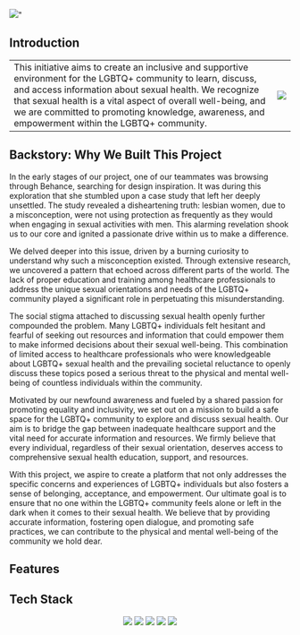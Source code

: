 ![](https://res.cloudinary.com/dzy4r0fgy/image/upload/v1687060190/PRYDE_sqcuzi.png)"

## Introduction
<table style="border: none;">
  <tr>
    <td>This initiative aims to create an inclusive and supportive environment for the LGBTQ+ community to learn, discuss, and access information about sexual health. We recognize that sexual health is a vital aspect of overall well-being, and we are committed to promoting knowledge, awareness, and empowerment within the LGBTQ+ community.</td>
    <td><img src="https://media4.giphy.com/media/fYNy092DoKNpshv70U/giphy.gif?cid=ecf05e47lz7igg6cy6tfa9s1w1gq5j11vqulnd8umgl51nrl&ep=v1_gifs_search&rid=giphy.gif&ct=g"/></td>
  </tr>
</table>

## Backstory: Why We Built This Project

In the early stages of our project, one of our teammates was browsing through Behance, searching for design inspiration. It was during this exploration that she stumbled upon a case study that left her deeply unsettled. The study revealed a disheartening truth: lesbian women, due to a misconception, were not using protection as frequently as they would when engaging in sexual activities with men. This alarming revelation shook us to our core and ignited a passionate drive within us to make a difference.

We delved deeper into this issue, driven by a burning curiosity to understand why such a misconception existed. Through extensive research, we uncovered a pattern that echoed across different parts of the world. The lack of proper education and training among healthcare professionals to address the unique sexual orientations and needs of the LGBTQ+ community played a significant role in perpetuating this misunderstanding.

The social stigma attached to discussing sexual health openly further compounded the problem. Many LGBTQ+ individuals felt hesitant and fearful of seeking out resources and information that could empower them to make informed decisions about their sexual well-being. This combination of limited access to healthcare professionals who were knowledgeable about LGBTQ+ sexual health and the prevailing societal reluctance to openly discuss these topics posed a serious threat to the physical and mental well-being of countless individuals within the community.

Motivated by our newfound awareness and fueled by a shared passion for promoting equality and inclusivity, we set out on a mission to build a safe space for the LGBTQ+ community to explore and discuss sexual health. Our aim is to bridge the gap between inadequate healthcare support and the vital need for accurate information and resources. We firmly believe that every individual, regardless of their sexual orientation, deserves access to comprehensive sexual health education, support, and resources.

With this project, we aspire to create a platform that not only addresses the specific concerns and experiences of LGBTQ+ individuals but also fosters a sense of belonging, acceptance, and empowerment. Our ultimate goal is to ensure that no one within the LGBTQ+ community feels alone or left in the dark when it comes to their sexual health. We believe that by providing accurate information, fostering open dialogue, and promoting safe practices, we can contribute to the physical and mental well-being of the community we hold dear.

## Features 

## Tech Stack 
<div align="center">
 <img src="https://img.shields.io/badge/HTML5-E34F26.svg?style=for-the-badge&logo=HTML5&logoColor=white">
 <img src="https://img.shields.io/badge/CSS3-1572B6.svg?style=for-the-badge&logo=CSS3&logoColor=white">
 <img src="https://img.shields.io/badge/Bootstrap-7952B3.svg?style=for-the-badge&logo=Bootstrap&logoColor=white">
 <img src="https://img.shields.io/badge/JavaScript-F7DF1E.svg?style=for-the-badge&logo=JavaScript&logoColor=white">
 <img src="https://img.shields.io/badge/-ReactJs-61DAFB?logo=react&logoColor=white&style=for-the-badge">
</div>
